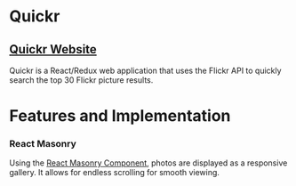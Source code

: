 # Quickr

## [Quickr Website](https://quickrpics.herokuapp.com/)

Quickr is a React/Redux web application that uses the Flickr API to quickly search the top 30 Flickr picture results.

# Features and Implementation

### React Masonry
Using the [React Masonry Component](https://github.com/eiriklv/react-masonry-component), photos are displayed as a responsive gallery. It allows for endless scrolling for smooth viewing.
